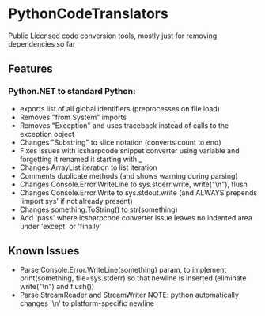 # PythonCodeTranslators
Public Licensed code conversion tools, mostly just for removing dependencies so far

## Features
### Python.NET to standard Python:
* exports list of all global identifiers (preprocesses on file load)
* Removes "from System" imports
* Removes "Exception" and uses traceback instead of calls to the exception object
* Changes "Substring" to slice notation (converts count to end)
* Fixes issues with icsharpcode snippet converter using variable and forgetting it renamed it starting with _
* Changes ArrayList iteration to list iteration
* Comments duplicate methods (and shows warning during parsing)
* Changes Console.Error.WriteLine to sys.stderr.write, write("\n"), flush
* Changes Console.Error.Write to sys.stdout.write (and ALWAYS prepends 'import sys' if not already present)
* Changes something.ToString() to str(something)
* Add 'pass' where icsharpcode converter issue leaves no indented area under 'except' or 'finally'

## Known Issues
* Parse Console.Error.WriteLine(something) param, to implement print(something, file=sys.stderr) so that newline is inserted (eliminate write("\n") and flush())
* Parse StreamReader and StreamWriter NOTE: python automatically changes '\n' to platform-specific newline